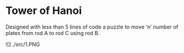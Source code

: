 # Tower of Hanoi
 Designed with less than 5 lines of code a puzzle to move ‘n’ number of plates from rod A to rod C using rod B.
 
 ![] ./src/1.PNG
